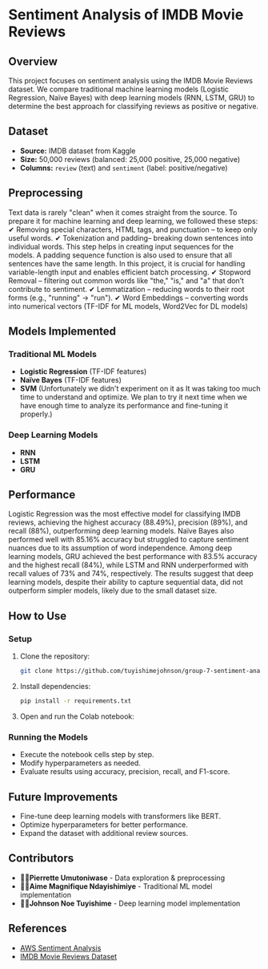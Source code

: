 # Sentiment Analysis of IMDB Movie Reviews

## Overview
This project focuses on sentiment analysis using the IMDB Movie Reviews dataset. We compare traditional machine learning models (Logistic Regression, Naïve Bayes) with deep learning models (RNN, LSTM, GRU) to determine the best approach for classifying reviews as positive or negative.

## Dataset
- **Source:** IMDB dataset from Kaggle
- **Size:** 50,000 reviews (balanced: 25,000 positive, 25,000 negative)
- **Columns:** `review` (text) and `sentiment` (label: positive/negative)

 ## Preprocessing

Text data is rarely "clean" when it comes straight from the source. To prepare it for machine learning and deep learning, we followed these steps:
✔ Removing special characters, HTML tags, and punctuation – to keep only useful words.
✔ Tokenization and padding– breaking down sentences into individual words. This step helps in creating input sequences for the models. A padding sequence function is also used to ensure that all sentences have the same length. In this project, it is crucial for handling variable-length input and enables efficient batch processing.
✔ Stopword Removal – filtering out common words like "the," "is," and "a" that don’t contribute to sentiment.
✔ Lemmatization – reducing words to their root forms (e.g., "running" → "run").
✔ Word Embeddings – converting words into numerical vectors (TF-IDF for ML models, Word2Vec for DL models)

## Models Implemented
### Traditional ML Models

- **Logistic Regression** (TF-IDF features)
- **Naïve Bayes** (TF-IDF features)
- **SVM** (Unfortunately we didn't experiment on it as It was taking too much time to understand and optimize. We plan to try it next time when we have enough time to analyze its performance and fine-tuning it properly.)

### Deep Learning Models
- **RNN**
- **LSTM**
- **GRU**

## Performance 

Logistic Regression was the most effective model for classifying IMDB reviews, achieving the highest accuracy (88.49%), precision (89%), and recall (88%), outperforming deep learning models. Naïve Bayes also performed well with 85.16% accuracy but struggled to capture sentiment nuances due to its assumption of word independence. Among deep learning models, GRU achieved the best performance with 83.5% accuracy and the highest recall (84%), while LSTM and RNN underperformed with recall values of 73% and 74%, respectively. The results suggest that deep learning models, despite their ability to capture sequential data, did not outperform simpler models, likely due to the small dataset size.

## How to Use
### Setup
1. Clone the repository:
   ```bash
   git clone https://github.com/tuyishimejohnson/group-7-sentiment-analysis.git
   ```
2. Install dependencies:
   ```bash
   pip install -r requirements.txt
   ```
3. Open and run the Colab notebook:

### Running the Models
- Execute the notebook cells step by step.
- Modify hyperparameters as needed.
- Evaluate results using accuracy, precision, recall, and F1-score.

## Future Improvements
- Fine-tune deep learning models with transformers like BERT.
- Optimize hyperparameters for better performance.
- Expand the dataset with additional review sources.

## Contributors
- 👩‍💻**Pierrette Umutoniwase** - Data exploration & preprocessing
- 👨‍💻**Aime Magnifique Ndayishimiye** - Traditional ML model implementation
- 👨‍💻**Johnson Noe Tuyishime** - Deep learning model implementation

## References
- [AWS Sentiment Analysis](https://aws.amazon.com/what-is/sentiment-analysis/)
- [IMDB Movie Reviews Dataset](https://www.kaggle.com/code/lakshmi25npathi/sentiment-analysis-of-imdb-movie-reviews)

